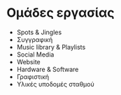 # Ομάδες εργασίας
* Spots & Jingles
* Συγγραφική
* Music library & Playlists
* Social Media
* Website
* Hardware & Software
* Γραφιστική
* Υλικές υποδομές σταθμού
